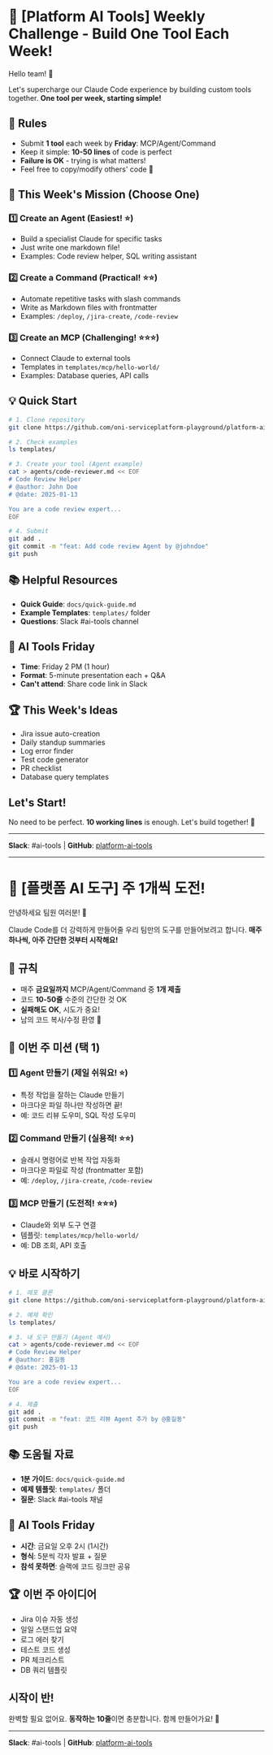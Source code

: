 # 📢 [Platform AI Tools] Weekly Challenge - Build One Tool Each Week!

Hello team! 👋

Let's supercharge our Claude Code experience by building custom tools together.
**One tool per week, starting simple!**

## 📌 Rules
- Submit **1 tool** each week by **Friday**: MCP/Agent/Command
- Keep it simple: **10-50 lines** of code is perfect
- **Failure is OK** - trying is what matters!
- Feel free to copy/modify others' code 🤝

## 🎯 This Week's Mission (Choose One)

### 1️⃣ Create an Agent (Easiest! ⭐)
- Build a specialist Claude for specific tasks
- Just write one markdown file!
- Examples: Code review helper, SQL writing assistant

### 2️⃣ Create a Command (Practical! ⭐⭐)
- Automate repetitive tasks with slash commands
- Write as Markdown files with frontmatter
- Examples: `/deploy`, `/jira-create`, `/code-review`

### 3️⃣ Create an MCP (Challenging! ⭐⭐⭐)
- Connect Claude to external tools
- Templates in `templates/mcp/hello-world/`
- Examples: Database queries, API calls

## 💡 Quick Start

```bash
# 1. Clone repository
git clone https://github.com/oni-serviceplatform-playground/platform-ai-tools.git

# 2. Check examples
ls templates/

# 3. Create your tool (Agent example)
cat > agents/code-reviewer.md << EOF
# Code Review Helper
# @author: John Doe
# @date: 2025-01-13

You are a code review expert...
EOF

# 4. Submit
git add . 
git commit -m "feat: Add code review Agent by @johndoe"
git push
```

## 📚 Helpful Resources
- **Quick Guide**: `docs/quick-guide.md`
- **Example Templates**: `templates/` folder
- **Questions**: Slack #ai-tools channel

## 🎉 AI Tools Friday
- **Time**: Friday 2 PM (1 hour)
- **Format**: 5-minute presentation each + Q&A
- **Can't attend**: Share code link in Slack

## 🏆 This Week's Ideas
- Jira issue auto-creation
- Daily standup summaries
- Log error finder
- Test code generator
- PR checklist
- Database query templates

## Let's Start!
No need to be perfect. **10 working lines** is enough.
Let's build together! 🚀

---

**Slack**: #ai-tools | **GitHub**: [platform-ai-tools](https://github.com/oni-serviceplatform-playground/platform-ai-tools)

---

# 📢 [플랫폼 AI 도구] 주 1개씩 도전!

안녕하세요 팀원 여러분! 👋

Claude Code를 더 강력하게 만들어줄 우리 팀만의 도구를 만들어보려고 합니다.
**매주 하나씩, 아주 간단한 것부터 시작해요!**

## 📌 규칙
- 매주 **금요일까지** MCP/Agent/Command 중 **1개 제출**
- 코드 **10-50줄** 수준의 간단한 것 OK
- **실패해도 OK**, 시도가 중요!
- 남의 코드 복사/수정 환영 🤝

## 🎯 이번 주 미션 (택 1)

### 1️⃣ Agent 만들기 (제일 쉬워요! ⭐)
- 특정 작업을 잘하는 Claude 만들기
- 마크다운 파일 하나만 작성하면 끝!
- 예: 코드 리뷰 도우미, SQL 작성 도우미

### 2️⃣ Command 만들기 (실용적! ⭐⭐)
- 슬래시 명령어로 반복 작업 자동화
- 마크다운 파일로 작성 (frontmatter 포함)
- 예: `/deploy`, `/jira-create`, `/code-review`

### 3️⃣ MCP 만들기 (도전적! ⭐⭐⭐)
- Claude와 외부 도구 연결
- 템플릿: `templates/mcp/hello-world/`
- 예: DB 조회, API 호출

## 💡 바로 시작하기

```bash
# 1. 레포 클론
git clone https://github.com/oni-serviceplatform-playground/platform-ai-tools.git

# 2. 예제 확인
ls templates/

# 3. 내 도구 만들기 (Agent 예시)
cat > agents/code-reviewer.md << EOF
# Code Review Helper
# @author: 홍길동
# @date: 2025-01-13

You are a code review expert...
EOF

# 4. 제출
git add . 
git commit -m "feat: 코드 리뷰 Agent 추가 by @홍길동"
git push
```

## 📚 도움될 자료
- **1분 가이드**: `docs/quick-guide.md`
- **예제 템플릿**: `templates/` 폴더
- **질문**: Slack #ai-tools 채널

## 🎉 AI Tools Friday
- **시간**: 금요일 오후 2시 (1시간)
- **형식**: 5분씩 각자 발표 + 질문
- **참석 못하면**: 슬랙에 코드 링크만 공유

## 🏆 이번 주 아이디어
- Jira 이슈 자동 생성
- 일일 스탠드업 요약
- 로그 에러 찾기
- 테스트 코드 생성
- PR 체크리스트
- DB 쿼리 템플릿

## 시작이 반!
완벽할 필요 없어요. **동작하는 10줄**이면 충분합니다.
함께 만들어가요! 🚀

---

**Slack**: #ai-tools | **GitHub**: [platform-ai-tools](https://github.com/oni-serviceplatform-playground/platform-ai-tools)
